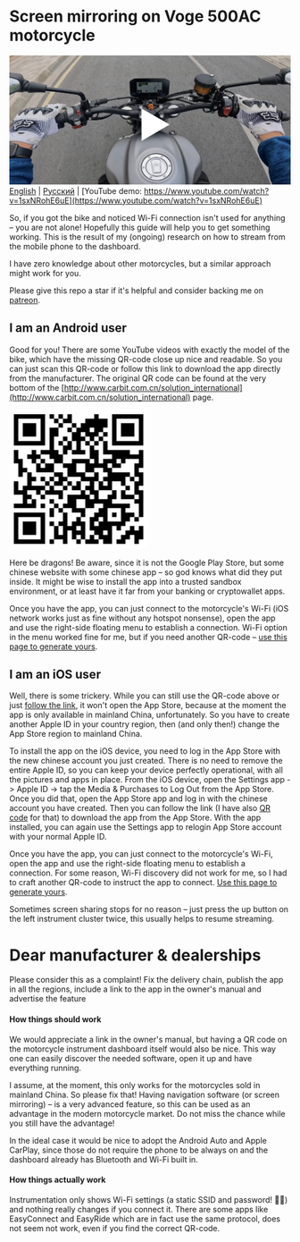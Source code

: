 # Screen mirroring on Voge 500AC motorcycle

[![demo](9.header-demo.jpg)](https://www.youtube.com/watch?v=1sxNRohE6uE)
[English](README.md) | [Русский](README.ru.md) | [YouTube demo: https://www.youtube.com/watch?v=1sxNRohE6uE](https://www.youtube.com/watch?v=1sxNRohE6uE)

So, if you got the bike and noticed Wi-Fi connection isn't used for anything – you are not alone! Hopefully this guide will help you to get something working. This is the result of my (ongoing) research on how to stream from the mobile phone to the dashboard.

I have zero knowledge about other motorcycles, but a similar approach might work for you.

Please give this repo a star if it's helpful and consider backing me on [patreon](https://patreon.com/ReDetection).

## I am an Android user

Good for you! There are some YouTube videos with exactly the model of the bike, which have the missing QR-code close up nice and readable. So you can just scan this QR-code or follow this link to download the app directly from the manufacturer. The original QR code can be found at the very bottom of the [http://www.carbit.com.cn/solution_international](http://www.carbit.com.cn/solution_international) page.

![QR code to install the app](1.qr-app-install-website.png)

Here be dragons! Be aware, since it is not the Google Play Store, but some chinese website with some chinese app – so god knows what did they put inside. It might be wise to install the app into a trusted sandbox environment, or at least have it far from your banking or cryptowallet apps.

Once you have the app, you can just connect to the motorcycle's Wi-Fi (iOS network works just as fine without any hotspot nonsense), open the app and use the right-side floating menu to establish a connection. Wi-Fi option in the menu worked fine for me, but if you need another QR-code – [use this page to generate yours](https://redetection.github.io/voge-mirroring/3.connect-qrcode.html).

## I am an iOS user

Well, there is some trickery. While you can still use the QR-code above or just [follow the link](https://apps.apple.com/cn/app/驾驶伴侣/id1308698895), it won't open the App Store, because at the moment the app is only available in mainland China, unfortunately. So you have to create another Apple ID in your country region, then (and only then!) change the App Store region to mainland China.

To install the app on the iOS device, you need to log in the App Store with the new chinese account you just created. There is no need to remove the entire Apple ID, so you can keep your device perfectly operational, with all the pictures and apps in place. From the iOS device, open the Settings app -> Apple ID -> tap the Media & Purchases to Log Out from the App Store. Once you did that, open the App Store app and log in with the chinese account you have created. Then you can follow the link (I have also [QR code](2.ios-app-link.png) for that) to download the app from the App Store. With the app installed, you can again use the Settings app to relogin App Store account with your normal Apple ID.

Once you have the app, you can just connect to the motorcycle's Wi-Fi, open the app and use the right-side floating menu to establish a connection. For some reason, Wi-Fi discovery did not work for me, so I had to craft another QR-code to instruct the app to connect. [Use this page to generate yours](https://redetection.github.io/voge-mirroring/3.connect-qrcode.html).

Sometimes screen sharing stops for no reason – just press the up button on the left instrument cluster twice, this usually helps to resume streaming.

# Dear manufacturer & dealerships

Please consider this as a complaint! Fix the delivery chain, publish the app in all the regions, include a link to the app in the owner's manual and advertise the feature

#### How things should work

We would appreciate a link in the owner's manual, but having a QR code on the motorcycle instrument dashboard itself would also be nice. This way one can easily discover the needed software, open it up and have everything running. 

I assume, at the moment, this only works for the motorcycles sold in mainland China. So please fix that! Having navigation software (or screen mirroring) – is a very advanced feature, so this can be used as an advantage in the modern motorcycle market. Do not miss the chance while you still have the advantage!

In the ideal case it would be nice to adopt the Android Auto and Apple CarPlay, since those do not require the phone to be always on and the dashboard already has Bluetooth and Wi-Fi built in.

#### How things actually work

Instrumentation only shows Wi-Fi settings (a static SSID and password! 🤦‍♂️) and nothing really changes if you connect it. There are some apps like EasyConnect and EasyRide which are in fact use the same protocol, does not seem not work, even if you find the correct QR-code.
